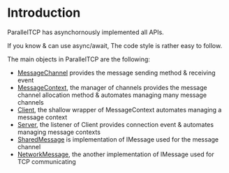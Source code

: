# Introduction

ParallelTCP has asynchornously implemented all APIs.

If you know & can use async/await,
The code style is rather easy to follow.

The main objects in ParallelTCP are the following:

- [MessageChannel](../api/ParallelTCP.Shared.MessageChannel.html) provides the message sending method & receiving event
- [MessageContext](../api/ParallelTCP.Shared.MessageContext.html), the manager of channels provides the message channel allocation method & automates managing many message channels
- [Client](../api/ParallelTCP.ClientSide.Client.html), the shallow wrapper of MessageContext automates managing a message context
- [Server](../api/ParallelTCP.ServerSide.Server.html), the listener of Client provides connection event & automates managing message contexts
- [SharedMessage](../api/ParallelTCP.Shared.SharedMessage.html) is implementation of IMessage used for the message channel
- [NetworkMessage](../api/ParallelTCP.Shared.NetworkMessage.html), the another implementation of IMessage used for TCP communicating